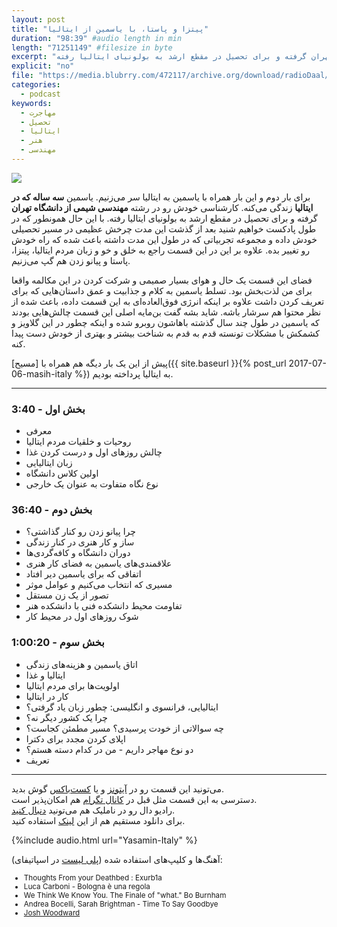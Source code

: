 ```yaml
---
layout: post
title: "پیتزا و پاستا، با یاسمین از ایتالیا"
duration: "98:39" #audio length in min
length: "71251149" #filesize in byte
excerpt: "یاسمین سه ساله که در ایتالیا زندگی می‌کنه. کارشناسی خودش رو در رشته مهندسی شیمی از دانشگاه تهران گرفته و برای تحصیل در مقطع ارشد به بولونیای ایتالیا رفته."
explicit: "no"
file: "https://media.blubrry.com/472117/archive.org/download/radioDaal/Yasamin-Italy.mp3"
categories:
  - podcast
keywords:
  - مهاجرت
  - تحصیل
  - ایتالیا
  - هنر
  - مهندسی
---
```


<img src="{{site.baseurl}}/public/img/yasi/cover.jpg" class="cover-img"/>

برای بار دوم و این بار همراه با یاسمین به ایتالیا سر می‌زنیم. یاسمین **سه ساله که در ایتالیا** زندگی می‌کنه. کارشناسی خودش رو در رشته **مهندسی شیمی از دانشگاه تهران** گرفته و برای تحصیل در مقطع ارشد به بولونیای ایتالیا رفته. با این حال همونطور که در طول پادکست خواهیم شنید بعد از گذشت این مدت چرخش عظیمی در مسیر تحصیلی خودش داده و مجموعه تجربیاتی که در طول این مدت داشته باعث شده که راه خودش رو تغییر بده. علاوه بر این در این قسمت راجع به خلق و خو و زبان مردم ایتالیا، پیتزا، پاستا و پیانو زدن هم گپ می‌زنیم.

فضای این قسمت یک حال و هوای بسیار صمیمی و شرکت کردن در این مکالمه واقعا برای من لذت‌بخش بود. تسلط یاسمین به کلام و جذابیت و عمق داستان‌هایی که برای تعریف کردن داشت علاوه بر اینکه انرژی فوق‌العاده‌ای به این قسمت داده، باعث شده از نظر محتوا هم سرشار باشه. شاید بشه گفت بن‌مایه اصلی این قسمت چالش‌هایی بودند که یاسمین در طول چند سال گذشته باهاشون روبرو شده و اینکه چطور در این گلاویز و کشمکش با مشکلات تونسته قدم به قدم به شناخت بیشتر و بهتری از خودش دست پیدا کنه.

پیش از این یک بار دیگه هم همراه با [مسیح]({{ site.baseurl }}{% post_url 2017-07-06-masih-italy %}) به ایتالیا پرداخته بودیم.

<!-- {% include guest_imgs.html name="hooshiar" %} -->

<hr>

### بخش اول - 3:40

- معرفی
- روحیات و خلقیات مردم ایتالیا
- چالش روزهای اول و درست کردن غذا
- زبان ایتالیایی
- اولین کلاس دانشگاه
- نوع نگاه متفاوت به عنوان یک خارجی

### بخش دوم - 36:40

- چرا پیانو زدن رو کنار گذاشتی؟
- ساز و کار هنری در کنار زندگی
- دوران دانشگاه و کافه‌گردی‌ها
- علاقمندی‌های یاسمین به فضای کار هنری
- اتفاقی که برای یاسمین دیر افتاد
- مسیری که انتخاب می‌کنیم و عوامل موثر
- تصور از یک زن مستقل
- تفاومت محیط دانشکده فنی با دانشکده هنر
- شوک روزهای اول در محیط کار

### بخش سوم - 1:00:20

- اتاق یاسمین و هزینه‌های زندگی
- ایتالیا و غذا
- اولویت‌ها برای مردم ایتالیا
- کار در ایتالیا
- ایتالیایی، فرانسوی و انگلیسی: چطور زبان یاد گرفتی؟
- چرا یک کشور دیگر نه؟
- چه سوالاتی از خودت پرسیدی؟ مسیر مطمئن کجاست؟
- اپلای کردن مجدد برای دکترا
- دو نوع مهاجر داریم - من در کدام دسته هستم؟
- تعریف

<hr>

می‌تونید این قسمت رو در [آیتونز](http://apple.co/2go4xdT) و یا [کست‌باکس](https://castbox.fm/channel/%D8%B1%D8%A7%D8%AF%DB%8C%D9%88-%D8%AF%D8%A7%D9%84-id1210932?country=us) گوش بدید.  
دسترسی به این قسمت مثل قبل در [کانال تگرام](https://t.me/radioDaal) هم امکان‌پذیر است.  
رادیو دال رو در ناملیک هم می‌تونید [دنبال کنید](http://bit.ly/2C2KlZw).  
برای دانلود مستقیم هم از این [لینک]({{page.file}}) استفاده کنید.

<!-- برای بحث و تبادل نظر راجع به این قسمت می‌تونید به [فروم رادیو دال](http://bit.ly/2MSHABF) مراجعه کنید.   -->

<!-- {% include player.html id="34843447" %} -->

{%include audio.html url="Yasamin-Italy" %}

<!-- <iframe sandbox="allow-same-origin allow-scripts allow-top-navigation allow-popups" width="100%" height="185" frameborder="0" src="https://embed.radiopublic.com/e?if=-WoAxb4&ge=s1!d2853120fad4732d9e6e51582b9a0ac53693c232"></iframe> -->

<!-- <hr> -->

آهنگ‌ها و کلیپ‌های استفاده شده ([پلی لیست](http://bit.ly/daal-music) در اسپاتیفای):

<div dir="ltr" style="font-size: smaller;">
<ul>
<li>Thoughts From your Deathbed : Exurb1a</li>
<li>Luca Carboni - Bologna è una regola</li>
<li>We Think We Know You. The Finale of "what." Bo Burnham</li>
<li>Andrea Bocelli, Sarah Brightman - Time To Say Goodbye</li>
<li><a href="https://www.joshwoodward.com/biography/">Josh Woodward</a></li>
</ul>
</div>
